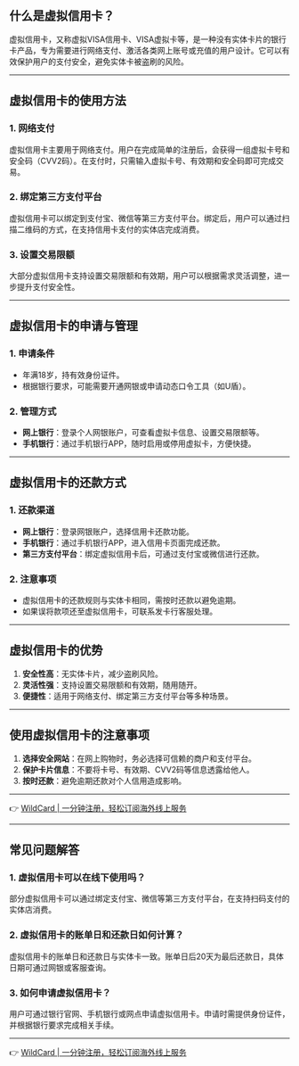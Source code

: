 ## 什么是虚拟信用卡？

虚拟信用卡，又称虚拟VISA信用卡、VISA虚拟卡等，是一种没有实体卡片的银行卡产品，专为需要进行网络支付、激活各类网上账号或充值的用户设计。它可以有效保护用户的支付安全，避免实体卡被盗刷的风险。

---

## 虚拟信用卡的使用方法

### 1. 网络支付
虚拟信用卡主要用于网络支付。用户在完成简单的注册后，会获得一组虚拟卡号和安全码（CVV2码）。在支付时，只需输入虚拟卡号、有效期和安全码即可完成交易。

### 2. 绑定第三方支付平台
虚拟信用卡可以绑定到支付宝、微信等第三方支付平台。绑定后，用户可以通过扫描二维码的方式，在支持信用卡支付的实体店完成消费。

### 3. 设置交易限额
大部分虚拟信用卡支持设置交易限额和有效期，用户可以根据需求灵活调整，进一步提升支付安全性。

---

## 虚拟信用卡的申请与管理

### 1. 申请条件
- 年满18岁，持有效身份证件。
- 根据银行要求，可能需要开通网银或申请动态口令工具（如U盾）。

### 2. 管理方式
- **网上银行**：登录个人网银账户，可查看虚拟卡信息、设置交易限额等。
- **手机银行**：通过手机银行APP，随时启用或停用虚拟卡，方便快捷。

---

## 虚拟信用卡的还款方式

### 1. 还款渠道
- **网上银行**：登录网银账户，选择信用卡还款功能。
- **手机银行**：通过手机银行APP，进入信用卡页面完成还款。
- **第三方支付平台**：绑定虚拟信用卡后，可通过支付宝或微信进行还款。

### 2. 注意事项
- 虚拟信用卡的还款规则与实体卡相同，需按时还款以避免逾期。
- 如果误将款项还至虚拟信用卡，可联系发卡行客服处理。

---

## 虚拟信用卡的优势

1. **安全性高**：无实体卡片，减少盗刷风险。
2. **灵活性强**：支持设置交易限额和有效期，随用随开。
3. **便捷性**：适用于网络支付、绑定第三方支付平台等多种场景。

---

## 使用虚拟信用卡的注意事项

1. **选择安全网站**：在网上购物时，务必选择可信赖的商户和支付平台。
2. **保护卡片信息**：不要将卡号、有效期、CVV2码等信息透露给他人。
3. **按时还款**：避免逾期还款对个人信用造成影响。

---

👉 [WildCard | 一分钟注册，轻松订阅海外线上服务](https://bit.ly/bewildcard)

---

## 常见问题解答

### 1. 虚拟信用卡可以在线下使用吗？
部分虚拟信用卡可以通过绑定支付宝、微信等第三方支付平台，在支持扫码支付的实体店消费。

### 2. 虚拟信用卡的账单日和还款日如何计算？
虚拟信用卡的账单日和还款日与实体卡一致。账单日后20天为最后还款日，具体日期可通过网银或客服查询。

### 3. 如何申请虚拟信用卡？
用户可通过银行官网、手机银行或网点申请虚拟信用卡。申请时需提供身份证件，并根据银行要求完成相关手续。

---

👉 [WildCard | 一分钟注册，轻松订阅海外线上服务](https://bit.ly/bewildcard)